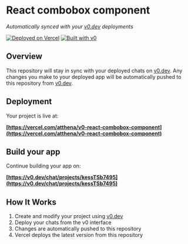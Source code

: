 # React combobox component

*Automatically synced with your [v0.dev](https://v0.dev) deployments*

[![Deployed on Vercel](https://img.shields.io/badge/Deployed%20on-Vercel-black?style=for-the-badge&logo=vercel)](https://vercel.com/atthena/v0-react-combobox-component)
[![Built with v0](https://img.shields.io/badge/Built%20with-v0.dev-black?style=for-the-badge)](https://v0.dev/chat/projects/kessTSb7495)

## Overview

This repository will stay in sync with your deployed chats on [v0.dev](https://v0.dev).
Any changes you make to your deployed app will be automatically pushed to this repository from [v0.dev](https://v0.dev).

## Deployment

Your project is live at:

**[https://vercel.com/atthena/v0-react-combobox-component](https://vercel.com/atthena/v0-react-combobox-component)**

## Build your app

Continue building your app on:

**[https://v0.dev/chat/projects/kessTSb7495](https://v0.dev/chat/projects/kessTSb7495)**

## How It Works

1. Create and modify your project using [v0.dev](https://v0.dev)
2. Deploy your chats from the v0 interface
3. Changes are automatically pushed to this repository
4. Vercel deploys the latest version from this repository
